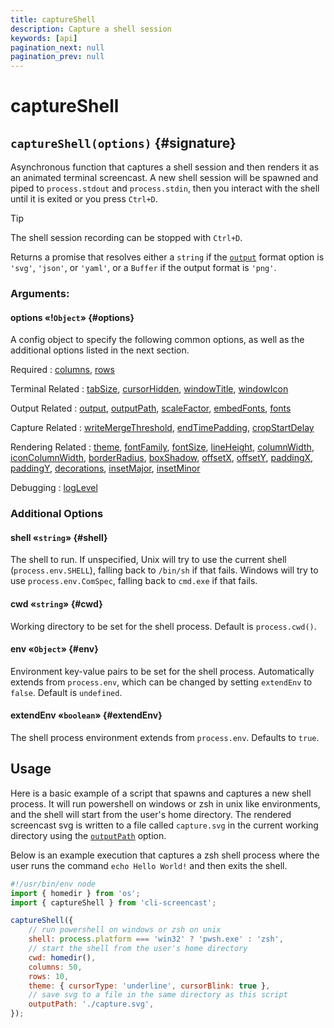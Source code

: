 ```yaml
---
title: captureShell
description: Capture a shell session
keywords: [api]
pagination_next: null
pagination_prev: null
---
```


# captureShell

## `captureShell(options)` {#signature}

Asynchronous function that captures a shell session and then renders it as an animated terminal screencast. A new shell session will be spawned and piped to `process.stdout` and `process.stdin`, then you interact with the shell until it is exited or you press `Ctrl+D`.

> [!tip]
> The shell session recording can be stopped with `Ctrl+D`.

Returns a promise that resolves either a `string` if the [`output`](options.md#output) format option is `'svg'`, `'json'`, or `'yaml'`, or a `Buffer` if the output format is `'png'`.

### Arguments:

#### options «!`Object`» {#options}

A config object to specify the following common options, as well as the additional options listed in the next section.

Required
: [columns](options.md#columns),
  [rows](options.md#rows)

Terminal Related
: [tabSize](options.md#tabSize),
  [cursorHidden](options.md#cursorHidden),
  [windowTitle](options.md#windowTitle),
  [windowIcon](options.md#windowIcon)

Output Related
: [output](options.md#output),
  [outputPath](options.md#outputPath),
  [scaleFactor](options.md#scaleFactor),
  [embedFonts](options.md#embedFonts),
  [fonts](options.md#fonts)

Capture Related
: [writeMergeThreshold](options.md#writeMergeThreshold),
  [endTimePadding](options.md#endTimePadding),
  [cropStartDelay](options.md#cropStartDelay)

Rendering Related
: [theme](options.md#theme),
  [fontFamily](options.md#fontFamily),
  [fontSize](options.md#fontSize),
  [lineHeight](options.md#lineHeight),
  [columnWidth](options.md#columnWidth),
  [iconColumnWidth](options.md#iconColumnWidth),
  [borderRadius](options.md#borderRadius),
  [boxShadow](options.md#boxShadow),
  [offsetX](options.md#offsetX),
  [offsetY](options.md#offsetY),
  [paddingX](options.md#paddingX),
  [paddingY](options.md#paddingY),
  [decorations](options.md#decorations),
  [insetMajor](options.md#insetMajor),
  [insetMinor](options.md#insetMinor)

Debugging
: [logLevel](options.md#logLevel)

### Additional Options

#### shell «`string`» {#shell}

The shell to run. If unspecified, Unix will try to use the current shell (`process.env.SHELL`), falling back to `/bin/sh` if that fails. Windows will try to use `process.env.ComSpec`, falling back to `cmd.exe` if that fails.

#### cwd «`string`» {#cwd}

Working directory to be set for the shell process. Default is `process.cwd()`.

#### env «`Object`» {#env}

Environment key-value pairs to be set for the shell process. Automatically extends from `process.env`, which can be changed by setting `extendEnv` to `false`. Default is `undefined`.

#### extendEnv «`boolean`» {#extendEnv}

The shell process environment extends from `process.env`. Defaults to `true`.

## Usage

Here is a basic example of a script that spawns and captures a new shell process. It will run powershell on windows or zsh in unix like environments, and the shell will start from the user's home directory. The rendered screencast svg is written to a file called `capture.svg` in the current working directory using the [`outputPath`](options.md#outputPath) option.

Below is an example execution that captures a zsh shell process where the user runs the command `echo Hello World!` and then exits the shell.

```js title='capture.js' demo='./assets/usage--shell--demo.svg' demoTitle='*Example script execution:*' result='./assets/usage--shell--capture.svg' resultTitle='capture.svg'
#!/usr/bin/env node
import { homedir } from 'os';
import { captureShell } from 'cli-screencast';

captureShell({
    // run powershell on windows or zsh on unix
    shell: process.platform === 'win32' ? 'pwsh.exe' : 'zsh',
    // start the shell from the user's home directory
    cwd: homedir(),
    columns: 50,
    rows: 10,
    theme: { cursorType: 'underline', cursorBlink: true },
    // save svg to a file in the same directory as this script
    outputPath: './capture.svg',
});
```
